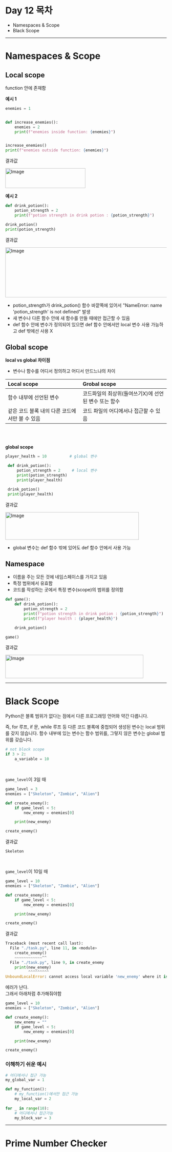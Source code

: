 # Day 12 목차
- Namespaces & Scope
- Black Scope

---

# Namespaces & Scope
## Local scope
function 안에 존재함

__예시 1__
```py
enemies = 1


def increase_enemies():
    enemies = 2
    print(f"enemies inside function: {enemies}")


increase_enemies()
print(f"enemies outside function: {enemies}")
```

결과값

<img width="250" height="62" alt="Image" src="https://github.com/user-attachments/assets/a186a0e8-6cc9-4fa1-9650-eb4aad0c8819" />


__예시 2__
```py
def drink_potion():
    potion_strength = 2
    print(f"potion strength in drink potion : {potion_strength}")

drink_potion()
print(potion_strength) 

```

결과값

<img width="987" height="156" alt="Image" src="https://github.com/user-attachments/assets/e3c7245e-3d88-4fd6-99ba-5188aca94935" />

- potion_strength가 drink_potion() 함수 바깥쪽에 있어서 "NameError: name 'potion_strength' is not defined" 발생
- 새 변수나 다른 함수 안에 새 함수를 만들 때에만 접근할 수 있음
- def 함수 안에 변수가 정의되어 있으면 def 함수 안에서만 local 변수 사용 가능하고 def 밖에선 사용 X
  

## Global scope
**local vs global 차이점**
- 변수나 함수를 어디서 정의하고 어디서 만드느냐의 차이
  
| Local scope | Grobal scope |
|:-|:-|
| 함수 내부에 선언된 변수 | 코드파일의 최상위(들여쓰기X)에 선언된 변수 또는 함수 |
| 같은 코드 블록 내의 다른 코드에서만 볼 수 있음 | 코드 파일의 어디에서나 접근할 수 있음 |


<br>
<br>

**global scope**
```py
player_health = 10          # global 변수

 def drink_potion():
     potion_strength = 2     # local 변수
     print(potion_strength)
     print(player_health)

 drink_potion()
 print(player_health)
 ```

 결과값

 <img width="417" height="86" alt="Image" src="https://github.com/user-attachments/assets/9b95c48a-5cf5-427c-bfe7-032cdabd0a90" />


 - global 변수는 def 함수 밖에 있어도 def 함수 안에서 사용 가능

## Namespace
- 이름을 주는 모든 것에 네임스페이스를 가지고 있음
- 특정 범위에서 유효함
- 코드를 작성하는 곳에서 특정 변수(scope)의 범위를 정의함

```py
def game():
    def drink_potion():
        potion_strength = 2
        print(f"potion strength in drink potion : {potion_strength}")
        print(f"player health : {player_health}")

    drink_potion()

game()
```

결과값

<img width="431" height="73" alt="Image" src="https://github.com/user-attachments/assets/a57f61f4-0091-4319-9c06-8569a52930e2" />


---

# Black Scope
Python은 블록 범위가 없다는 점에서 다른 프로그래밍 언어와 약간 다릅니다.

즉, for 루프, if 문, while 루프 등 다른 코드 블록에 중첩되어 생성된 변수는 local 범위를 갖지 않습니다. 함수 내부에 있는 변수는 함수 범위를, 그렇지 않은 변수는 global 범위를 갖습니다.

```py
# not block scope
if 3 > 2:
    a_variable = 10
```

<br>

`game_level`이 3일 때
```py
game_level = 3
enemies = ["Skeleton", "Zombie", "Alien"]

def create_enemy():
    if game_level < 5:
        new_enemy = enemies[0]

    print(new_enemy)

create_enemy()
```

결과값
```
Skeleton
```

<br>

`game_level`이 10일 때
```py
game_level = 10
enemies = ["Skeleton", "Zombie", "Alien"]

def create_enemy():
    if game_level < 5:
        new_enemy = enemies[0]

    print(new_enemy)

create_enemy()
```

결과값
```py
Traceback (most recent call last):
  File "./task.py", line 11, in <module>
    create_enemy()
    ~~~~~~~~~~~~^^
  File "./task.py", line 9, in create_enemy
    print(new_enemy)
          ^^^^^^^^^
UnboundLocalError: cannot access local variable 'new_enemy' where it is not associated with a value
```

에러가 난다. <br>
그래서 아래처럼 추가해줘야함

```py
game_level = 10
enemies = ["Skeleton", "Zombie", "Alien"]

def create_enemy():
    new_enemy = ""
    if game_level < 5:
        new_enemy = enemies[0]

    print(new_enemy)

create_enemy()
```


### 이해하기 쉬운 예시
```py
# 어디에서나 접근 가능
my_global_var = 1

def my_function():
    # my_function()에서만 접근 가능
    my_local_var = 2
    
for _ in range(10):
    # 어디에서나 접근가능
    my_block_var = 3

```

---

# Prime Number Checker
